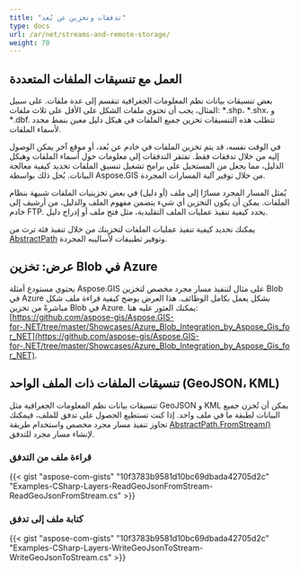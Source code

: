 ```yaml
---
title: "تدفقات وتخزين عن بُعد"
type: docs
url: /ar/net/streams-and-remote-storage/
weight: 70
---
```


## **العمل مع تنسيقات الملفات المتعددة**
بعض تنسيقات بيانات نظم المعلومات الجغرافية تنقسم إلى عدة ملفات. على سبيل المثال، يجب أن تحتوي ملفات الشكل على الأقل على ثلاث ملفات: *.shp، *.shx، و *.dbf. تتطلب هذه التنسيقات تخزين جميع الملفات في هيكل دليل معين بنمط محدد لأسماء الملفات.

في الوقت نفسه، قد يتم تخزين الملفات في خادم عن بُعد، أو موقع آخر يمكن الوصول إليه من خلال تدفقات فقط. تفتقر التدفقات إلى معلومات حول أسماء الملفات وهيكل الدليل، مما يجعل من المستحيل على برامج تشغيل تنسيق الملفات تحديد كيفية معالجة البيانات. يُحل ذلك بواسطة Aspose.GIS من خلال توفير آلية المسارات المجردة.

يُمثل المسار المجرد مسارًا إلى ملف (أو دليل) في بعض تخزينيات الملفات شبيهة بنظام الملفات. يمكن أن يكون التخزين أي شيء يتضمن مفهوم الملف والدليل، من أرشيف إلى خادم FTP. يحدد كيفية تنفيذ عمليات الملف التقليدية، مثل فتح ملف أو إدراج دليل.

يمكنك تحديد كيفية تنفيذ عمليات الملفات لتخزينك من خلال تنفيذ فئة ترث من [AbstractPath](https://reference.aspose.com/gis/net/aspose.gis/abstractpath) وتوفير تطبيقات لأساليبه المجردة.
## **عرض: تخزين Blob في Azure**
يحتوي مستودع أمثلة Aspose.GIS على مثال لتنفيذ مسار مجرد مخصص لتخزين Blob في Azure بشكل يعمل بكامل الوظائف. هذا العرض يوضح كيفية قراءة ملف شكل مباشرةً من تخزين Blob في Azure. يمكنك العثور عليه هنا: [https://github.com/aspose-gis/Aspose.GIS-for-.NET/tree/master/Showcases/Azure_Blob_Integration_by_Aspose_Gis_for_NET](https://github.com/aspose-gis/Aspose.GIS-for-.NET/tree/master/Showcases/Azure_Blob_Integration_by_Aspose_Gis_for_NET).
## **تنسيقات الملفات ذات الملف الواحد (GeoJSON، KML)**
تنسيقات بيانات نظم المعلومات الجغرافية مثل GeoJSON و KML يمكن أن تُخزن جميع البيانات لطبقة ما في ملف واحد. إذا كنت تستطيع الحصول على تدفق للملف، فيمكنك تجاوز تنفيذ مسار مجرد مخصص واستخدام طريقة [AbstractPath.FromStream()](https://reference.aspose.com/gis/net/aspose.gis/abstractpath/methods/fromstream) لإنشاء مسار مجرد للتدفق.
### **قراءة ملف من التدفق**
{{< gist "aspose-com-gists" "10f3783b9581d10bc69dbada42705d2c" "Examples-CSharp-Layers-ReadGeoJsonFromStream-ReadGeoJsonFromStream.cs" >}}
### **كتابة ملف إلى تدفق**
{{< gist "aspose-com-gists" "10f3783b9581d10bc69dbada42705d2c" "Examples-CSharp-Layers-WriteGeoJsonToStream-WriteGeoJsonToStream.cs" >}}

